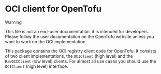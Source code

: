 # OCI client for OpenTofu

> [!WARNING]
> This file is not an end-user documentation, it is intended for developers. Please follow the user documentation on the OpenTofu website unless you want to work on the OCI implementation.

This package contains the OCI registry client code for OpenTofu. It consists of two client implementations, the `OCIClient` (high level) and the `RawOCIClient` (low level) clients. For almost all use cases you should use the `OCIClient` (high level) interface.
